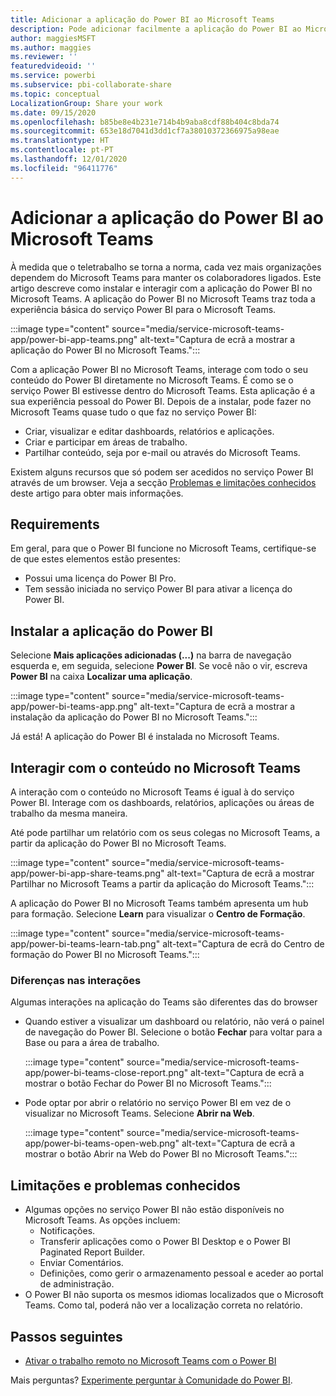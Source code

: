 ```yaml
---
title: Adicionar a aplicação do Power BI ao Microsoft Teams
description: Pode adicionar facilmente a aplicação do Power BI ao Microsoft Teams. A aplicação do Power BI traz toda a experiência básica de serviço Power BI para o Microsoft Teams.
author: maggiesMSFT
ms.author: maggies
ms.reviewer: ''
featuredvideoid: ''
ms.service: powerbi
ms.subservice: pbi-collaborate-share
ms.topic: conceptual
LocalizationGroup: Share your work
ms.date: 09/15/2020
ms.openlocfilehash: b85be8e4b231e714b4b9aba8cdf88b404c8bda74
ms.sourcegitcommit: 653e18d7041d3dd1cf7a38010372366975a98eae
ms.translationtype: HT
ms.contentlocale: pt-PT
ms.lasthandoff: 12/01/2020
ms.locfileid: "96411776"
---
```

# <a name="add-the-power-bi-app-to-microsoft-teams"></a>Adicionar a aplicação do Power BI ao Microsoft Teams

À medida que o teletrabalho se torna a norma, cada vez mais organizações dependem do Microsoft Teams para manter os colaboradores ligados. Este artigo descreve como instalar e interagir com a aplicação do Power BI no Microsoft Teams. A aplicação do Power BI no Microsoft Teams traz toda a experiência básica do serviço Power BI para o Microsoft Teams.

:::image type="content" source="media/service-microsoft-teams-app/power-bi-app-teams.png" alt-text="Captura de ecrã a mostrar a aplicação do Power BI no Microsoft Teams.":::

Com a aplicação Power BI no Microsoft Teams, interage com todo o seu conteúdo do Power BI diretamente no Microsoft Teams. É como se o serviço Power BI estivesse dentro do Microsoft Teams. Esta aplicação é a sua experiência pessoal do Power BI. Depois de a instalar, pode fazer no Microsoft Teams quase tudo o que faz no serviço Power BI:

- Criar, visualizar e editar dashboards, relatórios e aplicações.
- Criar e participar em áreas de trabalho.
- Partilhar conteúdo, seja por e-mail ou através do Microsoft Teams.

Existem alguns recursos que só podem ser acedidos no serviço Power BI através de um browser. Veja a secção [Problemas e limitações conhecidos](#known-issues-and-limitations) deste artigo para obter mais informações.

## <a name="requirements"></a>Requirements

Em geral, para que o Power BI funcione no Microsoft Teams, certifique-se de que estes elementos estão presentes:

- Possui uma licença do Power BI Pro.
- Tem sessão iniciada no serviço Power BI para ativar a licença do Power BI.

## <a name="install-the-power-bi-app"></a>Instalar a aplicação do Power BI

Selecione **Mais aplicações adicionadas (...)** na barra de navegação esquerda e, em seguida, selecione **Power BI**. Se você não o vir, escreva **Power BI** na caixa **Localizar uma aplicação**.

:::image type="content" source="media/service-microsoft-teams-app/power-bi-teams-app.png" alt-text="Captura de ecrã a mostrar a instalação da aplicação do Power BI no Microsoft Teams.":::

Já está! A aplicação do Power BI é instalada no Microsoft Teams.

## <a name="interact-with-your-content-in-microsoft-teams"></a>Interagir com o conteúdo no Microsoft Teams

A interação com o conteúdo no Microsoft Teams é igual à do serviço Power BI. Interage com os dashboards, relatórios, aplicações ou áreas de trabalho da mesma maneira. 

Até pode partilhar um relatório com os seus colegas no Microsoft Teams, a partir da aplicação do Power BI no Microsoft Teams.

:::image type="content" source="media/service-microsoft-teams-app/power-bi-app-share-teams.png" alt-text="Captura de ecrã a mostrar Partilhar no Microsoft Teams a partir da aplicação do Microsoft Teams.":::

A aplicação do Power BI no Microsoft Teams também apresenta um hub para formação. Selecione **Learn** para visualizar o **Centro de Formação**.

:::image type="content" source="media/service-microsoft-teams-app/power-bi-teams-learn-tab.png" alt-text="Captura de ecrã do Centro de formação do Power BI no Microsoft Teams.":::

### <a name="differences-in-interactions"></a>Diferenças nas interações

Algumas interações na aplicação do Teams são diferentes das do browser

- Quando estiver a visualizar um dashboard ou relatório, não verá o painel de navegação do Power BI. Selecione o botão **Fechar** para voltar para a Base ou para a área de trabalho.

    :::image type="content" source="media/service-microsoft-teams-app/power-bi-teams-close-report.png" alt-text="Captura de ecrã a mostrar o botão Fechar do Power BI no Microsoft Teams.":::

- Pode optar por abrir o relatório no serviço Power BI em vez de o visualizar no Microsoft Teams. Selecione **Abrir na Web**.

    :::image type="content" source="media/service-microsoft-teams-app/power-bi-teams-open-web.png" alt-text="Captura de ecrã a mostrar o botão Abrir na Web do Power BI no Microsoft Teams.":::

## <a name="known-issues-and-limitations"></a>Limitações e problemas conhecidos

- Algumas opções no serviço Power BI não estão disponíveis no Microsoft Teams. As opções incluem:
    - Notificações.
    - Transferir aplicações como o Power BI Desktop e o Power BI Paginated Report Builder.
    - Enviar Comentários.
    - Definições, como gerir o armazenamento pessoal e aceder ao portal de administração.
- O Power BI não suporta os mesmos idiomas localizados que o Microsoft Teams. Como tal, poderá não ver a localização correta no relatório.

## <a name="next-steps"></a>Passos seguintes

- [Ativar o trabalho remoto no Microsoft Teams com o Power BI](service-collaborate-microsoft-teams.md)

Mais perguntas? [Experimente perguntar à Comunidade do Power BI](https://community.powerbi.com/).
